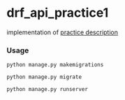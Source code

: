 # drf_api_practice1

implementation of [practice description](https://hackmd.io/@chi320/HJdI6Dh-j)

### Usage

`python manage.py makemigrations`

`python manage.py migrate`

`python manage.py runserver`
